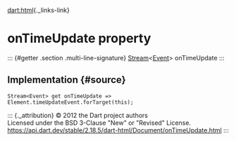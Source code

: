 [dart:html](../../dart-html/dart-html-library){._links-link}

onTimeUpdate property
=====================

::: {#getter .section .multi-line-signature}
[Stream](../../dart-async/stream-class)\<[Event](../event-class)\>
onTimeUpdate
:::

Implementation {#source}
--------------

``` {.language-dart data-language="dart"}
Stream<Event> get onTimeUpdate => Element.timeUpdateEvent.forTarget(this);
```

::: {._attribution}
© 2012 the Dart project authors\
Licensed under the BSD 3-Clause \"New\" or \"Revised\" License.\
<https://api.dart.dev/stable/2.18.5/dart-html/Document/onTimeUpdate.html>
:::
